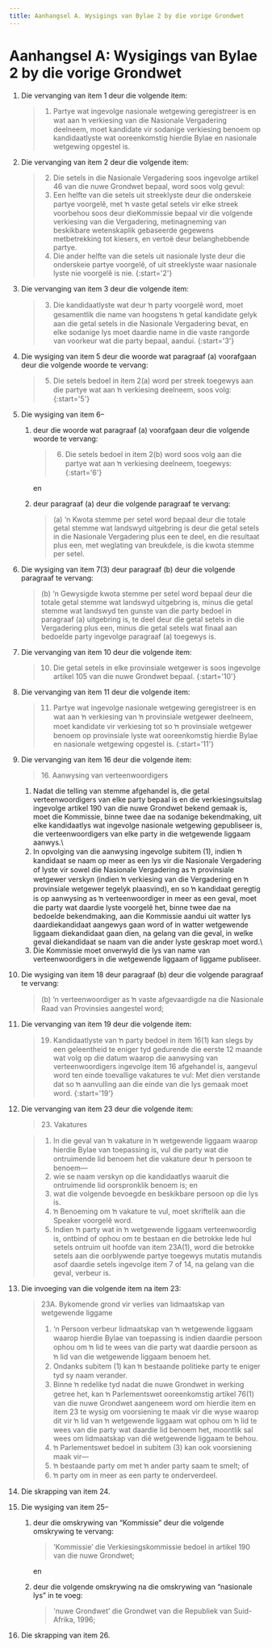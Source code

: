 ```yaml
---
title: Aanhangsel A. Wysigings van Bylae 2 by die vorige Grondwet
---
```


# Aanhangsel A: Wysigings van Bylae 2 by die vorige Grondwet

1.	Die vervanging van item 1 deur die volgende item:

	> 1. Partye wat ingevolge nasionale wetgewing geregistreer is en wat aan ŉ verkiesing van die Nasionale Vergadering deelneem, moet kandidate vir sodanige verkiesing benoem op kandidaatlyste wat ooreenkomstig hierdie Bylae en nasionale wetgewing opgestel is.

2.	Die vervanging van item 2 deur die volgende item:

	> 2. Die setels in die Nasionale Vergadering soos ingevolge artikel 46 van die nuwe Grondwet bepaal, word soos volg gevul:
	>	1.	Een helfte van die setels uit streeklyste deur die onderskeie partye voorgelê, met ŉ vaste getal setels vir elke streek voorbehou soos deur dieKommissie bepaal vir die volgende verkiesing van die Vergadering, metinagneming van beskikbare wetenskaplik gebaseerde gegewens metbetrekking tot kiesers, en vertoë deur belanghebbende partye.
	>	1.	Die ander helfte van die setels uit nasionale lyste deur die onderskeie partye voorgelê, of uit streeklyste waar nasionale lyste nie voorgelê is nie.
	> {:start='2'}

3.	Die vervanging van item 3 deur die volgende item:

	> 3. Die kandidaatlyste wat deur ŉ party voorgelê word, moet gesamentlik die name van hoogstens ŉ getal kandidate gelyk aan die getal setels in die Nasionale Vergadering bevat, en elke sodanige lys moet daardie name in die vaste rangorde van voorkeur wat die party bepaal, aandui.
	> {:start='3'}

4.	Die wysiging van item 5 deur die woorde wat paragraaf (a) voorafgaan deur die volgende woorde te vervang:

	> 5. Die setels bedoel in item 2(a) word per streek toegewys aan die partye wat aan ŉ verkiesing deelneem, soos volg:
	> {:start='5'}

5.	Die wysiging van item 6–
	1.	deur die woorde wat paragraaf (a) voorafgaan deur die volgende woorde te vervang:

		> 6. Die setels bedoel in item 2(b) word soos volg aan die partye wat aan ŉ verkiesing deelneem, toegewys:
		> {:start='6'}
		
		en

	1.	deur paragraaf (a) deur die volgende paragraaf te vervang:

		> (a) ‘n Kwota stemme per setel word bepaal deur die totale getal stemme wat landswyd uitgebring is deur die getal setels in die Nasionale Vergadering plus een te deel, en die resultaat plus een, met weglating van breukdele, is die kwota stemme per setel.

6.	Die wysiging van item 7(3) deur paragraaf (b) deur die volgende paragraaf te vervang:

	> (b) ‘n Gewysigde kwota stemme per setel word bepaal deur die totale getal stemme wat landswyd uitgebring is, minus die getal stemme wat landswyd ten gunste van die party bedoel in paragraaf (a) uitgebring is, te deel deur die getal setels in die Vergadering plus een, minus die getal setels wat finaal aan bedoelde party ingevolge paragraaf (a) toegewys is.

7.	Die vervanging van item 10 deur die volgende item:

	> 10. Die getal setels in elke provinsiale wetgewer is soos ingevolge artikel 105 van die nuwe Grondwet bepaal.
	> {:start='10'}

8.	Die vervanging van item 11 deur die volgende item:

	> 11. Partye wat ingevolge nasionale wetgewing geregistreer is en wat aan ŉ verkiesing van ŉ provinsiale wetgewer deelneem, moet kandidate vir verkiesing tot so ŉ provinsiale wetgewer benoem op provinsiale lyste wat ooreenkomstig hierdie Bylae en nasionale wetgewing opgestel is.
	> {:start='11'}

9.	Die vervanging van item 16 deur die volgende item:

	> 16\. Aanwysing van verteenwoordigers
	> 
	1.	Nadat die telling van stemme afgehandel is, die getal verteenwoordigers van elke party bepaal is en die verkiesingsuitslag ingevolge artikel 190 van die nuwe Grondwet bekend gemaak is, moet die Kommissie, binne twee dae na sodanige bekendmaking, uit elke kandidaatlys wat ingevolge nasionale wetgewing gepubliseer is, die verteenwoordigers van elke party in die wetgewende liggaam aanwys.\\
	2. In opvolging van die aanwysing ingevolge subitem (1), indien ŉ    kandidaat se naam op meer as een lys vir die Nasionale Vergadering of lyste vir sowel die Nasionale Vergadering as ŉ provinsiale wetgewer verskyn (indien ŉ verkiesing van die Vergadering en ŉ    provinsiale wetgewer tegelyk plaasvind), en so ŉ kandidaat geregtig is op aanwysing as ŉ verteenwoordiger in meer as een geval, moet die party wat daardie lyste voorgelê het, binne twee dae na bedoelde bekendmaking, aan die Kommissie aandui uit watter lys daardiekandidaat aangewys gaan word of in watter wetgewende liggaam diekandidaat gaan dien, na gelang van die geval, in welke geval diekandidaat se naam van die ander lyste geskrap moet word.\\
	3. Die Kommissie moet onverwyld die lys van name van verteenwoordigers in die wetgewende liggaam of liggame publiseer.

10.	Die wysiging van item 18 deur paragraaf (b) deur die volgende paragraaf te vervang:

	> (b) ‘n verteenwoordiger as ŉ vaste afgevaardigde na die Nasionale Raad van Provinsies aangestel word;

11.	Die vervanging van item 19 deur die volgende item:

	> 19. Kandidaatlyste van ŉ party bedoel in item 16(1) kan slegs by een geleentheid te eniger tyd gedurende die eerste 12 maande wat volg op die datum waarop die aanwysing van verteenwoordigers ingevolge item 16 afgehandel is, aangevul word ten einde toevallige vakatures te vul: Met dien verstande dat so ŉ aanvulling aan die einde van die lys gemaak moet word.
	> {:start='19'}

12.	Die vervanging van item 23 deur die volgende item:

	> 23\. Vakatures

	> 1.	In die geval van ŉ vakature in ŉ wetgewende liggaam waarop hierdie Bylae van toepassing is, vul die party wat die ontruimende lid benoem het die vakature deur ŉ persoon te benoem—
	>	1.	wie se naam verskyn op die kandidaatlys waaruit die ontruimende lid oorspronklik benoem is; en
	>	1.	wat die volgende bevoegde en beskikbare persoon op die lys is.
	> 2.	ŉ Benoeming om ŉ vakature te vul, moet skriftelik aan die Speaker voorgelê word.
	> 3.	Indien ŉ party wat in ŉ wetgewende liggaam verteenwoordig is, ontbind of ophou om te bestaan en die betrokke lede hul setels ontruim uit hoofde van item 23A(1), word die betrokke setels aan die oorblywende partye toegewys mutatis mutandis asof daardie setels ingevolge item 7 of 14, na gelang van die geval, verbeur is.

13.	Die invoeging van die volgende item na item 23:

	> 23A\. Bykomende grond vir verlies van lidmaatskap van wetgewende liggame
	> 
	> 1.	‘n Persoon verbeur lidmaatskap van ŉ wetgewende liggaam waarop hierdie Bylae van toepassing is indien daardie persoon ophou om ŉ lid te wees van die party wat daardie persoon as ŉ lid van die wetgewende liggaam benoem het.
	> 2.	Ondanks subitem (1) kan ŉ bestaande politieke party te eniger tyd sy naam verander.
	> 3.	Binne ŉ redelike tyd nadat die nuwe Grondwet in werking getree het, kan ŉ Parlementswet ooreenkomstig artikel 76(1) van die nuwe Grondwet aangeneem word om hierdie item en item 23 te wysig om voorsiening te maak vir die wyse waarop dit vir ŉ lid van ŉ wetgewende liggaam wat ophou om ŉ lid te wees van die party wat daardie lid benoem het, moontlik sal wees om lidmaatskap van dié wetgewende liggaam te behou.
	> 4.	ŉ Parlementswet bedoel in subitem (3) kan ook voorsiening maak vir—
	>	1.	ŉ bestaande party om met ŉ ander party saam te smelt; of
	>	1.	 ŉ party om in meer as een party te onderverdeel.

14.	Die skrapping van item 24.
15.	Die wysiging van item 25–
	1.	deur die omskrywing van “Kommissie” deur die volgende omskrywing te vervang:
	
		> 'Kommissie’ die Verkiesingskommissie bedoel in artikel 190 van die nuwe Grondwet;
		
		en

	1.	deur die volgende omskrywing na die omskrywing van “nasionale lys” in te voeg:
	
		> 'nuwe Grondwet’ die Grondwet van die Republiek van Suid-Afrika, 1996;

16.	Die skrapping van item 26.